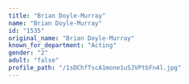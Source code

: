 ```yaml
---
title: "Brian Doyle-Murray"
name: "Brian Doyle-Murray"
id: "1535"
original_name: "Brian Doyle-Murray"
known_for_department: "Acting"
gender: "2"
adult: "false"
profile_path: "/1sDChfTscA1mone1uSJVPtbFn4l.jpg"
---
```

